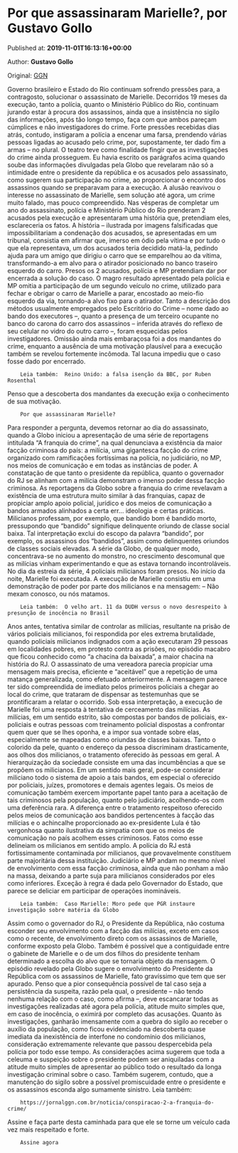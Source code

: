 
# Por que assassinaram Marielle?, por Gustavo Gollo

Published at: **2019-11-01T16:13:16+00:00**

Author: **Gustavo Gollo**

Original: [GGN](https://jornalggn.com.br/artigos/por-que-assassinaram-marielle/)

Governo brasileiro e Estado do Rio continuam sofrendo pressões para, a contragosto, solucionar o assassinato de Marielle. Decorridos 19 meses da execução, tanto a polícia, quanto o Ministério Público do Rio, continuam jurando estar à procura dos assassinos, ainda que a insistência no sigilo das informações, após tão longo tempo, faça com que ambos pareçam cúmplices e não investigadores do crime.
Forte pressões recebidas dias atrás, contudo, instigaram a polícia a encenar uma farsa, prendendo várias pessoas ligadas ao acusado pelo crime, por, supostamente, ter dado fim a armas – no plural. O teatro teve como finalidade fingir que as investigações do crime ainda prosseguem.
Eu havia escrito os parágrafos acima quando soube das informações divulgadas pela Globo que revelaram não só a intimidade entre o presidente da república e os acusados pelo assassinato, como sugerem sua participação no crime, ao proporcionar o encontro dos assassinos quando se preparavam para a execução.
A alusão reavivou o interesse no assassinato de Marielle, sem solução até agora, um crime muito falado, mas pouco compreendido.
Nas vésperas de completar um ano do assassinato, polícia e Ministério Público do Rio prenderam 2 acusados pela execução e apresentaram uma história que, pretendiam eles, esclareceria os fatos. A história – ilustrada por imagens falsificadas que impossibilitariam a condenação dos acusados, se apresentadas em um tribunal, consistia em afirmar que, imerso em ódio pela vítima e por tudo o que ela representava, um dos acusados teria decidido matá-la, pedindo ajuda para um amigo que dirigiu o carro que se emparelhou ao da vítima, transformando-a em alvo para o atirador posicionado no banco traseiro esquerdo do carro. Presos os 2 acusados, polícia e MP pretendiam dar por encerrada a solução do caso.
O magro resultado apresentado pela polícia e MP omitia a participação de um segundo veículo no crime, utilizado para fechar e obrigar o carro de Marielle a parar, encostado ao meio-fio esquerdo da via, tornando-a alvo fixo para o atirador. Tanto a descrição dos métodos usualmente empregados pelo Escritório do Crime – nome dado ao bando dos executores –, quanto a presença de um terceiro ocupante no banco do carona do carro dos assassinos – inferida através do reflexo de seu celular no vidro do outro carro –, foram esquecidas pelos investigadores.
Omissão ainda mais embaraçosa foi a dos mandantes do crime, enquanto a ausência de uma motivação plausível para a execução também se revelou fortemente incômoda. Tal lacuna impediu que o caso fosse dado por encerrado.

        Leia também:  Reino Unido: a falsa isenção da BBC, por Ruben Rosenthal
      
Penso que a descoberta dos mandantes da execução exija o conhecimento de sua motivação.

        Por que assassinaram Marielle?
      
Para responder a pergunta, devemos retornar ao dia do assassinato, quando a Globo iniciou a apresentação de uma série de reportagens intitulada “A franquia do crime”, na qual denunciava a existência da maior facção criminosa do país: a milícia, uma gigantesca facção do crime organizado com ramificações fortíssimas na polícia, no judiciário, no MP, nos meios de comunicação e em todas as instâncias de poder. A constatação de que tanto o presidente da república, quanto o governador do RJ se alinham com a milícia demonstram o imenso poder dessa facção criminosa.
As reportagens da Globo sobre a franquia do crime revelavam a existência de uma estrutura muito similar à das franquias, capaz de propiciar amplo apoio policial, jurídico e dos meios de comunicação a bandos armados alinhados a certa err… ideologia e certas práticas. Milicianos professam, por exemplo, que bandido bom é bandido morto, pressupondo que “bandido” signifique delinquente oriundo de classe social baixa. Tal interpretação exclui do escopo da palavra “bandido”, por exemplo, os assassinos dos “bandidos”, assim como delinquentes oriundos de classes sociais elevadas.
A série da Globo, de qualquer modo, concentrava-se no aumento do monstro, no crescimento descomunal que as milícias vinham experimentando e que as estava tornando incontroláveis.
No dia da estreia da série, 4 policiais milicianos foram presos. No início da noite, Marielle foi executada.
A execução de Marielle consistiu em uma demonstração de poder por parte dos milicianos e na mensagem: – Não mexam conosco, ou nós matamos.

        Leia também:  O velho art. 11 da DUDH versus o novo desrespeito à presunção de inocência no Brasil
      
Anos antes, tentativa similar de controlar as milícias, resultante na prisão de vários policiais milicianos, foi respondida por eles extrema brutalidade, quando policiais milicianos indignados com a ação executaram 29 pessoas em localidades pobres, em protesto contra as prisões, no episódio macabro que ficou conhecido como “a chacina da baixada”, a maior chacina na história do RJ.
O assassinato de uma vereadora parecia propiciar uma mensagem mais precisa, eficiente e “aceitável” que a repetição de uma matança generalizada, como efetuado anteriormente. A mensagem parece ter sido compreendida de imediato pelos primeiros policiais a chegar ao local do crime, que trataram de dispensar as testemunhas que se prontificaram a relatar o ocorrido.
Sob essa interpretação, a execução de Marielle foi uma resposta à tentativa de cerceamento das milícias.
As milícias, em um sentido estrito, são compostas por bandos de policiais, ex-policiais e outras pessoas com treinamento policial dispostas a confrontar quem quer que se lhes oponha, e a impor sua vontade sobre elas, especialmente se mapeadas como oriundas de classes baixas. Tanto o colorido da pele, quanto o endereço da pessoa discriminam drasticamente, aos olhos dos milicianos, o tratamento oferecido às pessoas em geral. A hierarquização da sociedade consiste em uma das incumbências a que se propõem os milicianos.
Em um sentido mais geral, pode-se considerar miliciano todo o sistema de apoio a tais bandos, em especial o oferecido por policiais, juízes, promotores e demais agentes legais. Os meios de comunicação também exercem importante papel tanto para a aceitação de tais criminosos pela população, quanto pelo judiciário, acolhendo-os com uma deferência rara. A diferença entre o tratamento respeitoso oferecido pelos meios de comunicação aos bandidos pertencentes à facção das milícias e o achincalhe proporcionado ao ex-presidente Lula é tão vergonhosa quanto ilustrativa da simpatia com que os meios de comunicação no país acolhem esses criminosos.
Fatos como esse delineiam os milicianos em sentido amplo.
A polícia do RJ está fortissimamente contaminada por milicianos, que provavelmente constituem parte majoritária dessa instituição. Judiciário e MP andam no mesmo nível de envolvimento com essa facção criminosa, ainda que não ponham a mão na massa, deixando a parte suja para milicianos considerados por eles como inferiores. Exceção à regra é dada pelo Governador do Estado, que parece se deliciar em participar de operações inomináveis.

        Leia também:  Caso Marielle: Moro pede que PGR instaure investigação sobre matéria da Globo
      
Assim como o governador do RJ, o Presidente da República, não costuma esconder seu envolvimento com a facção das milícias, exceto em casos como o recente, de envolvimento direto com os assassinos de Marielle, conforme exposto pela Globo. Também é possível que a contiguidade entre o gabinete de Marielle e o de um dos filhos do presidente tenham determinado a escolha do alvo que se tornaria objeto da mensagem.
O episódio revelado pela Globo sugere o envolvimento do Presidente da República com os assassinos de Marielle, fato gravíssimo que tem que ser apurado. Penso que a pior consequência possível de tal caso seja a persistência da suspeita, razão pela qual, o presidente – não tendo nenhuma relação com o caso, como afirma –, deve escancarar todas as investigações realizadas até agora pela polícia, atitude muito simples que, em caso de inocência, o eximirá por completo das acusações.
Quanto às investigações, ganharão imensamente com a quebra do sigilo ao receber o auxílio da população, como ficou evidenciado na descoberta quase imediata da inexistência de interfone no condomínio dos milicianos, consideração extremamente relevante que passou despercebida pela polícia por todo esse tempo.
As considerações acima sugerem que toda a celeuma e suspeição sobre o presidente podem ser aniquiladas com a atitude muito simples de apresentar ao público todo o resultado da longa investigação criminal sobre o caso. Também sugerem, contudo, que a manutenção do sigilo sobre a possível promiscuidade entre o presidente e os assassinos esconda algo sumamente sinistro.
Leia também:

        https://jornalggn.com.br/noticia/conspiracao-2-a-franquia-do-crime/
      
Assine e faça parte desta caminhada para que ele se torne um veículo cada vez mais respeitado e forte.

        Assine agora
      

